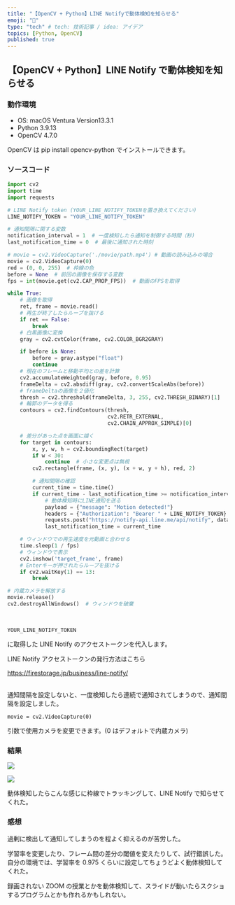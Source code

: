 ```yaml
---
title: "【OpenCV + Python】LINE Notifyで動体検知を知らせる"
emoji: "🐶"
type: "tech" # tech: 技術記事 / idea: アイデア
topics: [Python, OpenCV]
published: true
---
```


## 【OpenCV + Python】LINE Notify で動体検知を知らせる

### 動作環境

- OS: macOS Ventura Version13.3.1
- Python 3.9.13
- OpenCV 4.7.0

OpenCV は pip install opencv-python でインストールできます。

### ソースコード

```python
import cv2
import time
import requests

# LINE Notify token (YOUR_LINE_NOTIFY_TOKENを置き換えてください)
LINE_NOTIFY_TOKEN = "YOUR_LINE_NOTIFY_TOKEN"

# 通知間隔に関する変数
notification_interval = 1  # 一度検知したら通知を制御する時間（秒)
last_notification_time = 0  # 最後に通知された時刻

# movie = cv2.VideoCapture('./movie/path.mp4') # 動画の読み込みの場合
movie = cv2.VideoCapture(0)
red = (0, 0, 255)  # 枠線の色
before = None  # 前回の画像を保存する変数
fps = int(movie.get(cv2.CAP_PROP_FPS))  # 動画のFPSを取得

while True:
    # 画像を取得
    ret, frame = movie.read()
    # 再生が終了したらループを抜ける
    if ret == False:
        break
    # 白黒画像に変換
    gray = cv2.cvtColor(frame, cv2.COLOR_BGR2GRAY)

    if before is None:
        before = gray.astype("float")
        continue
    # 現在のフレームと移動平均との差を計算
    cv2.accumulateWeighted(gray, before, 0.95)
    frameDelta = cv2.absdiff(gray, cv2.convertScaleAbs(before))
    # frameDeltaの画像を２値化
    thresh = cv2.threshold(frameDelta, 3, 255, cv2.THRESH_BINARY)[1]
    # 輪郭のデータを得る
    contours = cv2.findContours(thresh,
                                cv2.RETR_EXTERNAL,
                                cv2.CHAIN_APPROX_SIMPLE)[0]

    # 差分があった点を画面に描く
    for target in contours:
        x, y, w, h = cv2.boundingRect(target)
        if w < 30:
            continue  # 小さな変更点は無視
        cv2.rectangle(frame, (x, y), (x + w, y + h), red, 2)

        # 通知間隔の確認
        current_time = time.time()
        if current_time - last_notification_time >= notification_interval:
            # 動体検知時にLINE通知を送る
            payload = {"message": "Motion detected!"}
            headers = {"Authorization": "Bearer " + LINE_NOTIFY_TOKEN}
            requests.post("https://notify-api.line.me/api/notify", data=payload, headers=headers)
            last_notification_time = current_time

    # ウィンドウでの再生速度を元動画と合わせる
    time.sleep(1 / fps)
    # ウィンドウで表示
    cv2.imshow('target_frame', frame)
    # Enterキーが押されたらループを抜ける
    if cv2.waitKey(1) == 13:
        break

# 内蔵カメラを解放する
movie.release()
cv2.destroyAllWindows()  # ウィンドウを破棄

```
<br>

```
YOUR_LINE_NOTIFY_TOKEN
```

に取得した LINE Notify のアクセストークンを代入します。

LINE Notify アクセストークンの発行方法はこちら

https://firestorage.jp/business/line-notify/  
<br>

通知間隔を設定しないと、一度検知したら連続で通知されてしまうので、通知間隔を設定しました。




```
movie = cv2.VideoCapture(0)
```
引数で使用カメラを変更できます。(0 はデフォルトで内蔵カメラ)



### 結果

![](https://storage.googleapis.com/zenn-user-upload/1a8f0a3ec461-20230524.png)

![](https://storage.googleapis.com/zenn-user-upload/877a93bd15da-20230602.gif)

動体検知したらこんな感じに枠線でトラッキングして、LINE Notify で知らせてくれた。

### 感想

過剰に検出して通知してしまうのを程よく抑えるのが苦労した。

学習率を変更したり、フレーム間の差分の閾値を変えたりして、試行錯誤した。
自分の環境では、学習率を 0.975 くらいに設定してちょうどよく動体検知してくれた。

録画されない ZOOM の授業とかを動体検知して、スライドが動いたらスクショするプログラムとかも作れるかもしれない。
